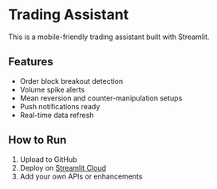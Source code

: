# Trading Assistant

This is a mobile-friendly trading assistant built with Streamlit.

## Features
- Order block breakout detection
- Volume spike alerts
- Mean reversion and counter-manipulation setups
- Push notifications ready
- Real-time data refresh

## How to Run
1. Upload to GitHub
2. Deploy on [Streamlit Cloud](https://streamlit.io/cloud)
3. Add your own APIs or enhancements